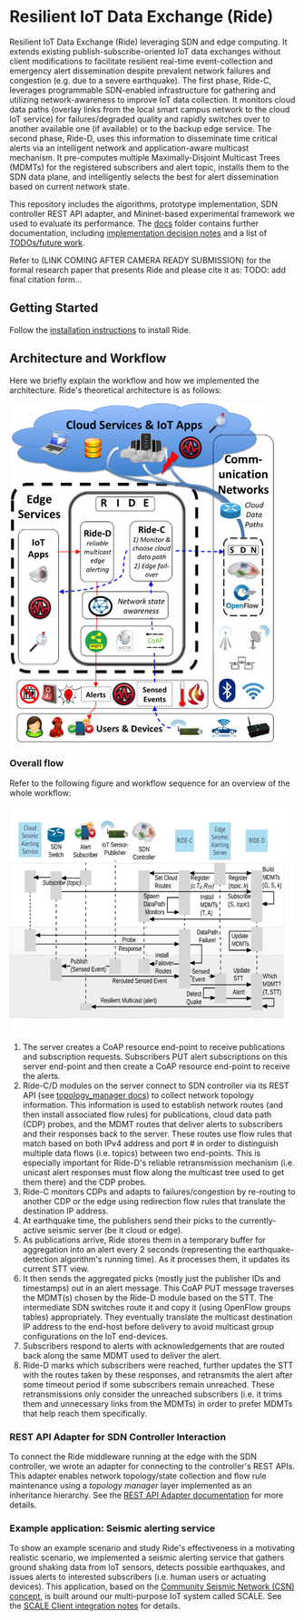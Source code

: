 # Resilient IoT Data Exchange (Ride)

Resilient IoT Data Exchange (Ride) leveraging SDN and edge computing.
It extends existing publish-subscribe-oriented IoT data exchanges without client modifications to facilitate resilient real-time event-collection and emergency alert dissemination despite prevalent network failures and congestion (e.g. due to a severe earthquake).
The first phase, Ride-C, leverages programmable SDN-enabled infrastructure for gathering and utilizing network-awareness to improve IoT data collection.
It monitors cloud data paths (overlay links from the local smart campus network to the cloud IoT service) for failures/degraded quality and rapidly switches over to another available one (if available) or to the backup edge service.
The second phase, Ride-D, uses this information to disseminate time critical alerts via an intelligent network and application-aware multicast mechanism.
It pre-computes multiple Maximally-Disjoint Multicast Trees (MDMTs) for the registered subscribers and alert topic, installs them to the SDN data plane, and intelligently selects the best for alert dissemination based on current network state.

This repository includes the algorithms, prototype implementation, SDN controller REST API adapter, and Mininet-based experimental framework we used to evaluate its performance.
The [docs](docs/) folder contains further documentation, including [implementation decision notes](docs/IMPLEMENTATION_NOTES.md) and a list of [TODOs/future work](docs/TODO.md).

Refer to (LINK COMING AFTER CAMERA READY SUBMISSION) for the formal research paper that presents Ride and please cite it as:
TODO: add final citation form...

## Getting Started

Follow the [installation instructions](docs/INSTALL.md) to install Ride.


## Architecture and Workflow

Here we briefly explain the workflow and how we implemented the architecture.
Ride's theoretical architecture is as follows:

<img src="docs/ride_architecture.png" height=600>

### Overall flow

Refer to the following figure and workflow sequence for an overview of the whole workflow:

<img src="docs/ride_workflow.png" height=400>

1) The server creates a CoAP resource end-point to receive publications and subscription requests. Subscribers PUT alert subscriptions on this server end-point and then create a CoAP resource end-point to receive the alerts.
2) Ride-C/D modules on the server connect to SDN controller via its REST API (see [topology_manager docs](topology_manager/README.md)) to collect network topology information.  This information is used to establish network routes (and then install associated flow rules) for publications, cloud data path (CDP) probes, and the MDMT routes that deliver alerts to subscribers and their responses back to the server.  These routes use flow rules that match based on both IPv4 address and port # in order to distinguish multiple data flows (i.e. topics) between two end-points.  This is especially important for Ride-D's reliable retransmission mechanism (i.e. unicast alert responses must flow along the multicast tree used to get them there) and the CDP probes.
3) Ride-C monitors CDPs and adapts to failures/congestion by re-routing to another CDP or the edge using redirection flow rules that translate the destination IP address.
3) At earthquake time, the publishers send their picks to the currently-active seismic server (be it cloud or edge).
4) As publications arrive, Ride stores them in a temporary buffer for aggregation into an alert every 2 seconds (representing the earthquake-detection algorithm's running time).  As it processes them, it updates its current STT view.
6) It then sends the aggregated picks (mostly just the publisher IDs and timestamps) out in an alert message.
 This CoAP PUT message traverses the MDMT(s) chosen by the Ride-D module based on the STT.
The intermediate SDN switches route it and copy it (using OpenFlow groups tables) appropriately.  They eventually translate the multicast destination IP address to the end-host before delivery to avoid multicast group configurations on the IoT end-devices.
7) Subscribers respond to alerts with acknowledgements that are routed back along the same MDMT used to deliver the alert.
8) Ride-D marks which subscribers were reached, further updates the STT with the routes taken by these responses, and retransmits the alert after some timeout period if some subscribers remain unreached.  These retransmissions only consider the unreached subscribers (i.e. it trims them and unnecessary links from the MDMTs) in order to prefer MDMTs that help reach them specifically.

### REST API Adapter for SDN Controller Interaction

To connect the Ride middleware running at the edge with the SDN controller, we wrote an adapter for connecting to the controller's REST APIs.
This adapter enables network topology/state collection and flow rule maintenance using a *topology manager* layer implemented as an inheritance hierarchy.
See the [REST API Adapter documentation](topology_manager/README.md) for more details.

### Example application: Seismic alerting service

To show an example scenario and study Ride's effectiveness in a motivating realistic scenario, we implemented a seismic alerting service that gathers ground shaking data from IoT sensors, detects possible earthquakes, and issues alerts to interested subscribers (i.e. human users or actuating devices).
This application, based on the [Community Seismic Network (CSN) concept](http://csn.caltech.edu/), is built around our multi-purpose IoT system called SCALE.
See the [SCALE Client integration notes](docs/SCALE_CLIENT_INTEGRATION.md) for details.

